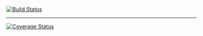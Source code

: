 [![Build Status](https://travis-ci.org/kupuma-ru21/clearn-react.svg?branch=master)](https://travis-ci.org/kupuma-ru21/clearn-react)

---

[![Coverage Status](https://coveralls.io/repos/github/kupuma-ru21/clearn-react/badge.svg?branch=master)](https://coveralls.io/github/kupuma-ru21/clearn-react?branch=master)
